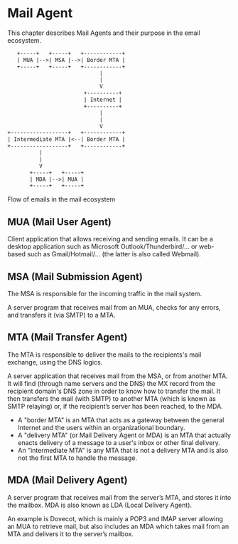 # Mail Agent

This chapter describes Mail Agents and their purpose in the email ecosystem.

```txt
   +-----+   +-----+   +------------+
   | MUA |-->| MSA |-->| Border MTA |
   +-----+   +-----+   +------------+
                             |
                             |
                             V
                        +----------+
                        | Internet |
                        +----------+
                             |
                             |
                             V
+------------------+   +------------+
| Intermediate MTA |<--| Border MTA |
+------------------+   +------------+
          |
          |
          V
       +-----+   +-----+
       | MDA |-->| MUA |
       +-----+   +-----+
```
<p class="ann"> Flow of emails in the mail ecosystem </p>

## MUA (Mail User Agent)

Client application that allows receiving and sending emails. It can be a desktop application such as Microsoft Outlook/Thunderbird/… or web-based such as Gmail/Hotmail/… (the latter is also called Webmail).

## MSA (Mail Submission Agent)

The MSA is responsible for the incoming traffic in the mail system.

A server program that receives mail from an MUA, checks for any errors, and transfers it (via SMTP) to a MTA.

## MTA (Mail Transfer Agent)

The MTA is responsible to deliver the mails to the recipients's mail exchange, using the DNS logics.

A server application that receives mail from the MSA, or from another MTA. It will find (through name servers and the DNS) the MX record from the recipient domain's DNS zone in order to know how to transfer the mail. It then transfers the mail (with SMTP) to another MTA (which is known as SMTP relaying) or, if the recipient’s server has been reached, to the MDA.

* A "border MTA" is an MTA that acts as a gateway between the general Internet and the users within an organizational boundary.
* A "delivery MTA" (or Mail Delivery Agent or MDA) is an MTA that actually enacts delivery of a message to a user's inbox or other final delivery.
* An "intermediate MTA" is any MTA that is not a delivery MTA and is also not the first MTA to handle the message.

## MDA (Mail Delivery Agent)

A server program that receives mail from the server’s MTA, and stores it into the mailbox. MDA is also known as LDA (Local Delivery Agent).

An example is Dovecot, which is mainly a POP3 and IMAP server allowing an MUA to retrieve mail, but also includes an MDA which takes mail from an MTA and delivers it to the server’s mailbox.
